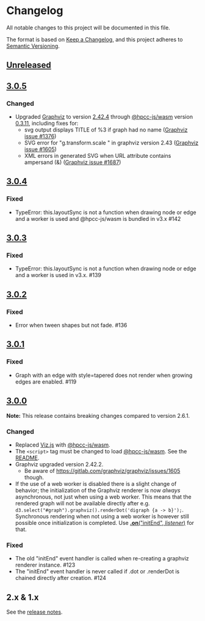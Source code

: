 # Changelog
All notable changes to this project will be documented in this file.

The format is based on [Keep a Changelog](https://keepachangelog.com/en/1.0.0/),
and this project adheres to [Semantic Versioning](https://semver.org/spec/v2.0.0.html).

## [Unreleased]

## [3.0.5]

### Changed
* Upgraded [Graphviz](https://gitlab.com/graphviz/graphviz) to version [2.42.4](https://gitlab.com/graphviz/graphviz/-/releases/2.42.4) through [@hpcc-js/wasm](https://github.com/hpcc-systems/hpcc-js-wasm) version [0.3.11](https://github.com/hpcc-systems/hpcc-js-wasm/releases/tag/v0.3.11), including fixes for:
  * svg output displays TITLE of %3 if graph had no name ([Graphviz issue #1376](https://gitlab.com/graphviz/graphviz/issues/1376))
  * SVG error for "g.transform.scale " in graphviz version 2.43 ([Graphviz issue #1605](https://gitlab.com/graphviz/graphviz/issues/1605))
  * XML errors in generated SVG when URL attribute contains ampersand (&) ([Graphviz issue #1687](https://gitlab.com/graphviz/graphviz/issues/1687))

## [3.0.4]

### Fixed
* TypeError: this.layoutSync is not a function when drawing node or edge and a worker is used and @hpcc-js/wasm is bundled in v3.x #142

## [3.0.3]

### Fixed
* TypeError: this.layoutSync is not a function when drawing node or edge and a worker is used in v3.x. #139

## [3.0.2]

### Fixed
* Error when tween shapes but not fade. #136

## [3.0.1]

### Fixed
*  Graph with an edge with style=tapered does not render when growing edges are enabled. #119

## [3.0.0]

**Note:** This release contains breaking changes compared to version 2.6.1.

### Changed
* Replaced [Viz.js](https://github.com/mdaines/viz.js/) with [@hpcc-js/wasm](https://github.com/hpcc-systems/hpcc-js-wasm).
* The `<script>` tag must be changed to load [@hpcc-js/wasm](https://unpkg.com/@hpcc-js/wasm/dist/index.min.js). See the [README](README.md#defining-the-hpcc-jswasm-script-tag).
* Graphviz upgraded version 2.42.2.
  * Be aware of https://gitlab.com/graphviz/graphviz/issues/1605 though.
* If the use of a web worker is disabled there is a slight change of behavior; the initialization of the Graphviz renderer is now *always* asynchronous, not just when using a web worker. This means that the rendered graph will not be available directly after e.g. `d3.select("#graph").graphviz().renderDot('digraph {a -> b}');`. Synchronous rendering when not using a web worker is however still possible once initialization is completed. Use [<b>.on</b>("initEnd", <i>listener</i>)](README.md#graphviz_on) for that.

### Fixed
* The old "initEnd" event handler is called when re-creating a graphviz renderer instance. #123
* The "initEnd" event handler is never called if .dot or .renderDot is chained directly after creation. #124

## 2.x & 1.x
See the [release notes](https://github.com/magjac/d3-graphviz/releases).

[Unreleased]: https://github.com/magjac/d3-graphviz/compare/v3.0.5...HEAD
[3.0.5]: https://github.com/magjac/d3-graphviz/compare/v3.0.4...v3.0.5
[3.0.4]: https://github.com/magjac/d3-graphviz/compare/v3.0.3...v3.0.4
[3.0.3]: https://github.com/magjac/d3-graphviz/compare/v3.0.2...v3.0.3
[3.0.2]: https://github.com/magjac/d3-graphviz/compare/v3.0.1...v3.0.2
[3.0.1]: https://github.com/magjac/d3-graphviz/compare/v3.0.0...v3.0.1
[3.0.0]: https://github.com/magjac/d3-graphviz/compare/v2.6.1...v3.0.0
